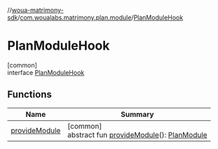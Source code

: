 //[woua-matrimony-sdk](../../../index.md)/[com.woualabs.matrimony.plan.module](../index.md)/[PlanModuleHook](index.md)

# PlanModuleHook

[common]\
interface [PlanModuleHook](index.md)

## Functions

| Name | Summary |
|---|---|
| [provideModule](provide-module.md) | [common]<br>abstract fun [provideModule](provide-module.md)(): [PlanModule](../-plan-module/index.md) |
